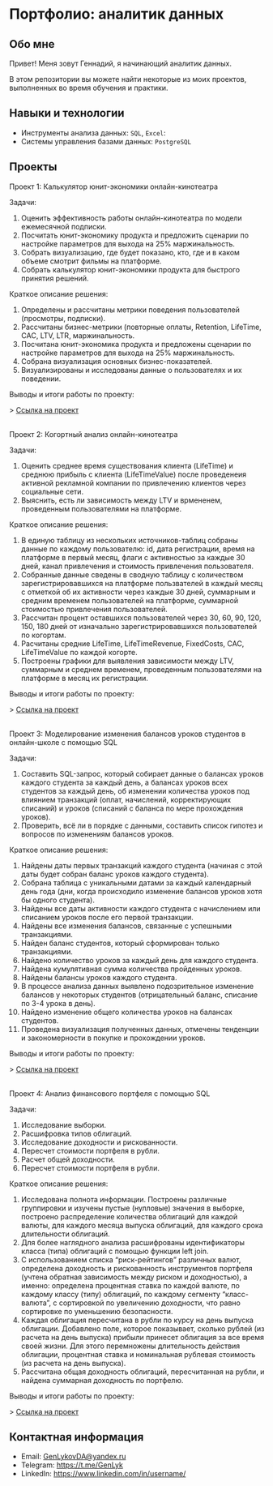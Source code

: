 # Портфолио: аналитик данных

## Обо мне 

Привет! Меня зовут Геннадий, я начинающий аналитик данных.
<p>В этом репозитории вы можете найти некоторые из моих проектов, выполненных во время обучения и практики.
<br>

## Навыки и технологии
- Инструменты анализа данных: ``SQL``, ``Excel``: 
- Системы управления базами данных: ``PostgreSQL``

## Проекты
<p>Проект 1: Калькулятор юнит-экономики онлайн-кинотеатра</p>
<p>Задачи:<p>
<ol>
  <li>Оценить эффективность работы онлайн-кинотеатра по модели ежемесячной подписки.</li>
  <li>Посчитать юнит-экономику продукта и предложить сценарии по настройке параметров для выхода на 25% маржинальность.</li>
  <li>Собрать визуализацию, где будет показано, кто, где и в каком объеме смотрит фильмы на платформе.</li>
  <li>Собрать калькулятор юнит-экономики продукта для быстрого принятия решений.</li>
</ol>

<p>Краткое описание решения:<p>
<ol>
  <li>Определены и рассчитаны метрики поведения пользователей (просмотры, подписки).</li>
  <li>Рассчитаны бизнес-метрики (повторные оплаты, Retention, LifeTime, CAC, LTV, LTR, маржинальность.</li>
  <li>Посчитана юнит-экономика продукта и предложены сценарии по настройке параметров для выхода на 25% маржинальность.</li>
  <li>Собрана визуализация основных бизнес-показателей.</li>
  <li>Визуализированы и исследованы данные о пользователях и их поведении.</li>
</ol>

  <p>Выводы и итоги работы по проекту:<p>
> <a href="https://drive.google.com/drive/folders/1a6LD4CgAJ0TeFYLd_eryfJD6wENd11vE?usp=sharing">Ссылка на проект</a>
<br>

<br>
<p>Проект 2: Когортный анализ онлайн-кинотеатра</p>
<p>Задачи:<p>
<ol>
  <li>Оценить среднее время существования клиента (LifeTime) и среднюю прибыль с клиента (LifeTimeValue)
    после проведенеия активной рекламной компании по привлечению клиентов через социальные сети.</li>
  <li>Выяснить, есть ли зависимость между LTV и врмененем, проведенным пользователями на платформе.</li>
</ol>

<p>Краткое описание решения:<p>
  <ol>
  <li>В единую таблицу из нескольких источников-таблиц собраны данные по каждому пользователю: id, дата регистрации, время на платформе в первый месяц, флаги с активностью за каждые 30 дней, канал привлечения и стоимость привлечения пользователя.</li>
  <li>Собранные данные сведены в сводную таблицу с количеством зарегистрировавшихся на платформе пользвателей в каждый месяц с отметкой об их активности через каждые 30 дней,
суммарным и средним временем пользователей на платформе, суммарной стоимостью привлечения пользователей.</li>
  <li>Рассчитан процент оставшихся пользователей через 30, 60, 90, 120, 150, 180 дней от изначально зарегистрировавшихся пользователей по когортам.</li>
  <li>Расчитаны средние LifeTime, LifeTimeRevenue, FixedCosts, CAC, LifeTimeValue по каждой когорте.</li>
  <li>Построены графики для выявления зависимости между LTV, суммарным и среднем временем, проведенным пользователями на платформе в месяц их регистрации.</li>
</ol>

  <p>Выводы и итоги работы по проекту:<p>
> <a href="https://drive.google.com/drive/folders/1a6LD4CgAJ0TeFYLd_eryfJD6wENd11vE?usp=sharing">Ссылка на проект</a>
<br>

<br>
<p>Проект 3: Моделирование изменения балансов уроков студентов в онлайн-школе с помощью SQL</p> 
<p>Задачи:<p>
<ol>
  <li>Составить SQL-запрос, который собирает данные о балансах уроков каждого студента за каждый день, а балансах уроков всех студентов за каждый день,
  об изменении количества уроков под влиянием транзакций (оплат, начислений, корректирующих списаний) и уроков (списаний с баланса по мере прохождения уроков).</li>
  <li>Проверить, всё ли в порядке с данными, составить список гипотез и вопросов по изменениям балансов уроков.</li>
</ol>

<p>Краткое описание решения:<p>
<ol>
  <li>Найдены даты первых транзакций каждого студента (начиная с этой даты будет собран баланс уроков каждого студента).</li>
  <li>Собрана таблица с уникальными датами за каждый календарный день года (дни, когда происходило изменение балансов уроков хотя бы одного студента).</li>
  <li>Найдены все даты активности каждого студента с начислением или списанием уроков после его первой транзакции.</li>
  <li>Найдены все изменения балансов, связанные с успешными транзакциями.</li>
  <li>Найден баланс студентов, который сформирован только транзакциями.</li>
  <li>Найдено количество уроков за каждый день для каждого студента.</li>
  <li>Найдена кумулятивная сумма количества пройденных уроков.</li>
  <li>Найдены балансы уроков каждого студента.</li>
  <li>В процессе анализа данных выявлено подозрительное изменение балансов у некоторых студентов (отрицательный баланс, списание по 3-4 урока в день).</li>
  <li>Найдено изменение общего количества уроков на балансах студентов.</li>
  <li>Проведена визуализация полученных данных, отмечены тенденции и закономерности в покупке и прохождении уроков.</li>
</ol>

  <p>Выводы и итоги работы по проекту:<p>
> <a href="https://drive.google.com/drive/folders/1a6LD4CgAJ0TeFYLd_eryfJD6wENd11vE?usp=sharing">Ссылка на проект</a>
<br>

<br>
<p>Проект 4: Анализ финансового портфеля с помощью SQL</p> 
<p>Задачи:<p>
<ol>
  <li>Исследование выборки.</li>
  <li>Расшифровка типов облигаций.</li>
  <li>Исследование доходности и рискованности.</li>
  <li>Пересчет стоимости портфеля в рубли.</li>
  <li>Расчет общей доходности.</li>
  <li>Пересчет стоимости портфеля в рубли.</li>  
</ol>

<p>Краткое описание решения:<p>
<ol>
  <li>Исследована полнота информации. Построены различные группировки и изучены пустые (нулловые) значения в выборке, построено распределение количества облигаций для каждой валюты, для каждого месяца выпуска облигаций, для каждого срока длительности облигаций.</li>
  <li>Для более наглядного анализа расшифрованы идентификаторы класса (типа) облигаций с помощью функции left join.</li>
  <li>С использованием списка “риск-рейтингов” различных валют, определена доходность и рискованность инструментов портфеля (учтена обратная зависимость между риском и доходностью), а именно: определена процентная ставка по каждой валюте, по каждому классу (типу) облигаций,  по каждому сегменту “класс-валюта”, с сортировкой по увеличению доходности, что равно сортировке по уменьшению безопасности.</li>
  <li>Каждая облигация пересчитана в рубли по курсу на день выпуска облигации. Добавлено поле, которое показывает, сколько рублей (из расчета на день выпуска) прибыли принесет облигация за все время своей жизни. Для этого перемножены длительность действия облигации, процентная ставка и номинальная рублевая стоимость (из расчета на день выпуска).</li>
  <li>Рассчитана общая доходность облигаций, пересчитанная на рубли, и найдена суммарная доходность по портфелю.</li>
</ol>

  <p>Выводы и итоги работы по проекту:<p>
> <a href="https://drive.google.com/drive/folders/1a6LD4CgAJ0TeFYLd_eryfJD6wENd11vE?usp=sharing">Ссылка на проект</a>

## Контактная информация
- Email: GenLykovDA@yandex.ru
- Telegram: https://t.me/GenLyk
- LinkedIn: https://www.linkedin.com/in/username/
